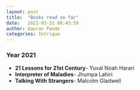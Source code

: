 ```yaml
---
layout: post
title:  "Books read so far"
date:   2021-03-31 08:43:59
author: Gaurav Pande
categories: Intrigue
---
```



### Year 2021

* **21 Lessons for 21st Century**- Yuval Noah Harari
* **Interpreter of Maladies**- Jhumpa Lahiri
* **Talking With Strangers**- Malcolm Gladwell

